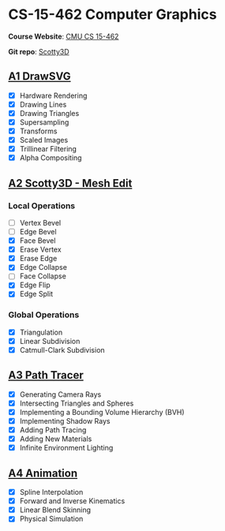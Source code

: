 # CS-15-462 Computer Graphics

**Course Website**: [CMU CS 15-462](http://15462.courses.cs.cmu.edu/spring2021/home)

**Git repo**: [Scotty3D](https://cmu-graphics.github.io/Scotty3D/)

## [A1 DrawSVG](http://15462.courses.cs.cmu.edu/spring2021/article/2)
- [X] Hardware Rendering
- [X] Drawing Lines
- [X] Drawing Triangles
- [X] Supersampling
- [X] Transforms
- [X] Scaled Images
- [X] Trillinear Filtering
- [X] Alpha Compositing
## [A2 Scotty3D - Mesh Edit](http://15462.courses.cs.cmu.edu/spring2021/article/5)
### Local Operations
- [ ] Vertex Bevel
- [ ] Edge Bevel
- [X] Face Bevel
- [X] Erase Vertex
- [X] Erase Edge
- [X] Edge Collapse
- [ ] Face Collapse
- [X] Edge Flip
- [X] Edge Split
### Global Operations
- [X] Triangulation
- [X] Linear Subdivision
- [X] Catmull-Clark Subdivision
## [A3 Path Tracer](http://15462.courses.cs.cmu.edu/spring2021/article/8)
- [X] Generating Camera Rays
- [X] Intersecting Triangles and Spheres
- [X] Implementing a Bounding Volume Hierarchy (BVH)
- [X] Implementing Shadow Rays
- [X] Adding Path Tracing
- [X] Adding New Materials
- [X] Infinite Environment Lighting
## [A4 Animation](http://15462.courses.cs.cmu.edu/spring2021/article/14)
- [X] Spline Interpolation
- [X] Forward and Inverse Kinematics
- [X] Linear Blend Skinning
- [X] Physical Simulation
